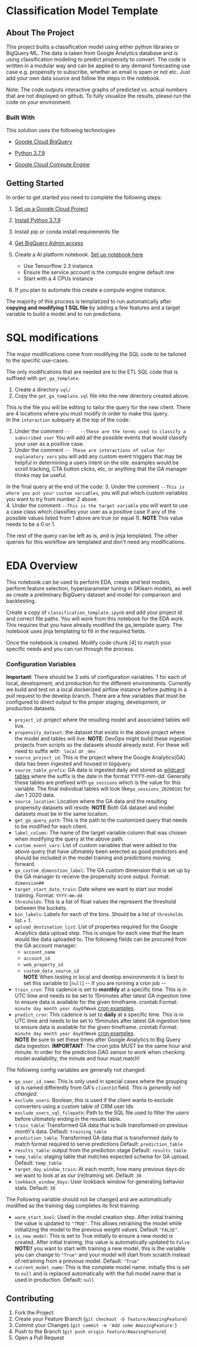# Classification Model Template

## About The Project

This project builts a classification model using either python libraries or BigQuery ML. The data is taken from Google Analytics database and is using classification modeling to predict propensity to convert. The code is written in a modular way and can be applied to any demand forecasting use case e.g. propensity to subscribe, whether an email is spam or not etc. Just add your own data source and follow the steps in the notebook. 

Note: The code outputs interactive graphs of predicted vs. actual numbers that are not displayed on github. To fully visualize the results, please run the code on your environment.


### Built With

This solution uses the following technologies



*  [Google Cloud BigQuery](https://cloud.google.com/bigquery/docs)


*  [Python 3.7.9](https://www.python.org/downloads/release/python-379/)


* [Google Cloud Compute Engine](https://cloud.google.com/compute)

## Getting Started

In order to get started you need to complete the following steps:

1. [Set up a Google Cloud Project](https://developers.google.com/gsuite/marketplace/create-gcp-project)
2. [Install Python 3.7.9](https://www.python.org/downloads/release/python-379/)
3. Install pip or conda install requirements file
4. [Get BigQuery Admin access](https://cloud.google.com/bigquery/docs/access-control)
5. Create a AI platform notebook.
   [Set up notebook here](https://cloud.google.com/ai-platform/notebooks/docs/create-new)
   
     * Use Tensorflow 2.3 instance
     * Ensure the service account is the compute engine default one
     * Start with a 4 CPUs instance
    
6. If you plan to automate this create a compute engine instance. 


The majority of this process is templatized to run automatically after **copying and modifying 1 SQL file** by adding a few features and a target variable to build a model and to run predictions. 

# SQL modifications

The major modifications come from modifying the SQL code to be tailored to the specific use-cases.

The only modifications that are needed are to the ETL SQL code that is suffixed with `get_ga_template`.   
1. Create a directory `sql/`  
2. Copy the `get_ga_template.sql` file into the new directory created above.

This is the file you will be editing to tailor the query for the new client. There are 4 locations where you must modify in order to make this query.  
In the `interaction` subquery at the top of the code:  
1.  Under the comment `--    --These are the terms used to classify a subscribed user` You will add all the possible events that would classify your user as a positive case.
2. Under the comment `-- These are interactions of value for explanatory vars` you will add any custom event triggers that may be helpful in determining a users intent on the site. examples would be scroll tracking, CTA button clicks, etc, or anything that the GA manager thinks may be useful.

In the final query at the end of the code:
3. Under the comment `--This is where you put your custom variables`, you will put which custom variables you want to try from number 2 above.  
4. Under the comment `--This is the target variable` you will want to use a case class which classifies your user as a positive case if any of the possible values listed from 1 above are true (or equal 1). **NOTE** This value needs to be a 0 or 1. 

The rest of the query can be left as is, and is jinja templated. The other queries for this workflow are templated and don't need any modifications. 

# EDA Overview

This notebook can be used to perform EDA, create and test models, perform feature selection, hyperparameter tuning in SKlearn models, as well as create a preliminary BigQuery dataset and model for comparison and backtesting. 

Create a copy of `classification_template.ipynb` and add your project id and correct file paths. You will work from this notebook for the EDA work. This requires that you have already modified the ga_template query. The notebook uses jinja templating to fill in the required fields.

Once the notebook is created. Modify code chunk [4] to match your specific needs and you can run through the process.


### Configuration Variables
**Important**: There should be 3 sets of configuration variables. 1 for each of local, development, and production for the different environments. Currently we build and test on a local dockerized airflow instance before putting in a pull request to the develop branch. There are a few variables that must be configured to direct output to the proper staging, development, or production datasets.

* `project_id`: project where the resulting model and associated tables will live.  
* `propensity_dataset`: the dataset that exists in the above project where the model and tables will live. **NOTE**: DevOps might build these ingestion projects from scripts so the datasets should already exist. For these  will need to suffix with `_local` or `_dev`  
* `source_project_id`: This is the project where the Google Analytics(GA) data has been ingested and housed in bigquery.  
* `source_table_prefix`: GA data is ingested daily and stored as [wildcard tables](https://cloud.google.com/bigquery/docs/querying-wildcard-tables) where the suffix is the date in the format YYYY-mm-dd. Generally these tables are prefixed with `ga_sessions` which is the value for this variable. The final individual tables will look like`ga_sessions_20200101` for Jan 1 2020 data.  
* `source_location`: Location where the GA data and the resulting propensity datasets will reside. **NOTE** Both GA dataset and model datasets must be in the same location.
* `get_ga_query_path`: This is the path to the customized query that needs to be modified for each client. 
* `label_column`: The name of the target variable column that was chosen when modifying the query at the above path.  
* `custom_event_vars`: List of custom variables that were added to the above query that have ultimately been selected as good predictors and should be included in the model training and predictions moving forward.  
* `ga_custom_dimenstion_label`: The GA custom dimension that is set up by the GA manager to receive the propensity score output.   Format: `dimension##`  
* `target_start_date_train`: Date where we want to start our model training. Format: `YYYY-mm-dd`
* `thresholds`: This is a list of float values the represent the threshold between the buckets.  
* `bin_labels`: Labels for each of the bins. Should be a list of `thresholds` list + 1.   
* `upload_destination_list`: List of properties required for the Google Analytics data upload step. This is unique for each view that the team would like data uploaded to. The following fields can be procured from the GA account manager:  
    * `account_name`  
    * `account_id`  
    * `web_property_id`  
    * `custom_data_source_id`  
  **NOTE** When testing in local and develop environments it is best to set this variable to [`null`]
  -- If you are running a cron job --
* `train_cron`: This cadence is set to **monthly** at a specific time. This is in UTC time and needs to be set to 15minutes after latest GA ingestion time to ensure data is available for the given timeframe. crontab Format: `minute day month year dayOfWeek` [cron examples](https://crontab.guru/).   
* `predict_cron`: This cadence is set to **daily** at a specific time. This is in UTC time and needs to be set to 15minutes after latest GA ingestion time to ensure data is available for the given timeframe. crontab Format: `minute day month year dayOfWeek` [cron examples](https://crontab.guru/)  
  **NOTE** Be sure to set these times after Google Analytics to Big Query data ingestion. **IMPORTANT**: The cron jobs MUST be the same hour and minute. In order for the prediction DAG sensor to work when checking model availability, the minute and hour must match!


The following config variables are generally not changed:    
* `ga_user_id_name`: This is only used in special cases where the grouping id is named differently from GA's `clientId` field. _This is generally not changed_.
* `exclude_users`: Boolean, this is used if the client wants to exclude converters using a custom table of CRM user Ids  
* `exclude_users_sql_filepath`: Path to the SQL file used to filter the users before ultimately ending in the results table.     
* `train_table`: Transformed GA data that is bulk transformed on previous month's data. Default: `training_table`  
* `prediction_table`: Transformed GA data that is transformed daily to match format required to serve predictions  Default: `prediction_table`  
* `results_table`: output from the prediction stage Default: `results_table`  
* `temp_table`: staging table that matches expected schema for GA upload.  Default: `temp_table`
* `target_day_window_train`: At each month, how many previous days do we want to look at as our (re)training set. Default: `30`  
* `lookback_window_days`: User lookback window for generating behavior stats. Default: `30`  

The Following variable should not be changed and are automatically modified as the training dag completes its first training:  
* `warm_start_bool`:  Used in the model creation step. After initial training the value is updated to `"TRUE"`. This allows retraining the model while initializing the model to the previous weight values. Default `"FALSE"`.  
* `is_new_model`: This is set to True initially to ensure a new model is created. After initial training, this value is automatically updated to `False`. **NOTE**If you want to start with training a new model, this is the variable you can change to `"True"` and your model will start from scratch instead of retraining from a previous model. Default: `"True"`  
* `current_model_name`: This is the complete model name. initially this is set to `null` and is replaced automatically with the full model name that is used in production. Default: `null`


## Contributing

1. Fork the Project
2. Create your Feature Branch (`git checkout -b feature/AmazingFeature`)
3. Commit your Changes (`git commit -m 'Add some AmazingFeature'`)
4. Push to the Branch (`git push origin feature/AmazingFeature`)
5. Open a Pull Request
